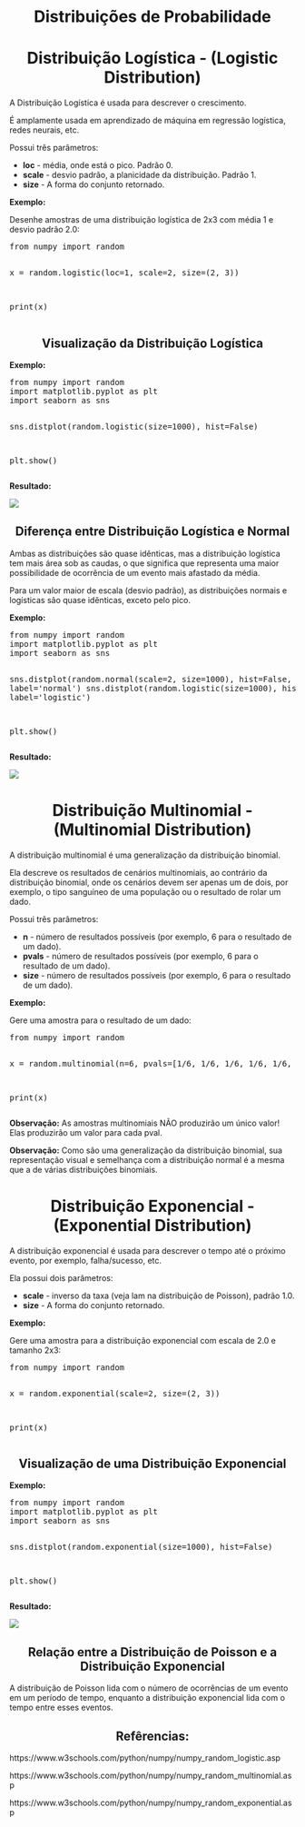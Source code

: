 <h1 align="center">Distribuições de Probabilidade</h1>
<h1 align="center">Distribuição Logística - (Logistic Distribution)</h1>
<p>A Distribuição Logística é usada para descrever o crescimento.</p>
<p>É amplamente usada em aprendizado de máquina em regressão logística, redes neurais, etc.</p>
<p>Possui três parâmetros:</p>
<ul>
  <li><b>loc</b> - média, onde está o pico. Padrão 0.</li>
  <li><b>scale</b> - desvio padrão, a planicidade da distribuição. Padrão 1.</li>
  <li><b>size</b> - A forma do conjunto retornado.</li>
</ul>
<p><b>Exemplo:</b></p>
<p>Desenhe amostras de uma distribuição logística de 2x3 com média 1 e desvio padrão 2.0:</p>
<pre>
from numpy import random

x = random.logistic(loc=1, scale=2, size=(2, 3))

print(x)
</pre>
<h2 align="center">Visualização da Distribuição Logística</h2>
<p><b>Exemplo:</b></p>
<pre>
from numpy import random
import matplotlib.pyplot as plt
import seaborn as sns

sns.distplot(random.logistic(size=1000), hist=False)

plt.show()
</pre>
<p><b>Resultado:</b></p>
<img src="logistic.png">
<h2 align="center">Diferença entre Distribuição Logística e Normal</h2>
<p>Ambas as distribuições são quase idênticas, mas a distribuição logística tem mais área sob as caudas, o que significa que representa uma maior possibilidade de ocorrência de um evento mais afastado da média.</p>
<p>Para um valor maior de escala (desvio padrão), as distribuições normais e logísticas são quase idênticas, exceto pelo pico.</p>
<p><b>Exemplo:</b></p>
<pre>
from numpy import random
import matplotlib.pyplot as plt
import seaborn as sns

sns.distplot(random.normal(scale=2, size=1000), hist=False, label='normal')
sns.distplot(random.logistic(size=1000), hist=False, label='logistic')

plt.show()
</pre>
<p><b>Resultado:</b></p>
<img src="logistic2.png">
<h1 align="center">Distribuição Multinomial - (Multinomial Distribution)</h1>
<p>A distribuição multinomial é uma generalização da distribuição binomial.</p>
<p>Ela descreve os resultados de cenários multinomiais, ao contrário da distribuição binomial, onde os cenários devem ser apenas um de dois, por exemplo, o tipo sanguíneo de uma população ou o resultado de rolar um dado.</p>
<p>Possui três parâmetros:</p>
<ul>
  <li><b>n</b> - número de resultados possíveis (por exemplo, 6 para o resultado de um dado).</li>
  <li><b>pvals</b> - número de resultados possíveis (por exemplo, 6 para o resultado de um dado).</li>
  <li><b>size</b> - número de resultados possíveis (por exemplo, 6 para o resultado de um dado).</li>
</ul>
<p><b>Exemplo:</b></p>
<p>Gere uma amostra para o resultado de um dado:</p>
<pre>
from numpy import random

x = random.multinomial(n=6, pvals=[1/6, 1/6, 1/6, 1/6, 1/6, 1/6])

print(x)
</pre>
<p><b>Observação:</b> As amostras multinomiais NÃO produzirão um único valor! Elas produzirão um valor para cada pval.</p>
<p><b>Observação:</b> Como são uma generalização da distribuição binomial, sua representação visual e semelhança com a distribuição normal é a mesma que a de várias distribuições binomiais.</p>
<h1 align="center">Distribuição Exponencial - (Exponential Distribution)</h1>
<p>A distribuição exponencial é usada para descrever o tempo até o próximo evento, por exemplo, falha/sucesso, etc.</p>
<p>Ela possui dois parâmetros:</p>
<ul>
  <li><b>scale</b> - inverso da taxa (veja lam na distribuição de Poisson), padrão 1.0.</li>
  <li><b>size</b> - A forma do conjunto retornado.</li>
</ul>
<p><b>Exemplo:</b></p>
<p>Gere uma amostra para a distribuição exponencial com escala de 2.0 e tamanho 2x3:</p>
<pre>
from numpy import random

x = random.exponential(scale=2, size=(2, 3))

print(x)
</pre>
<h2 align="center">Visualização de uma Distribuição Exponencial</h2>
<p><b>Exemplo:</b></p>
<pre>
from numpy import random
import matplotlib.pyplot as plt
import seaborn as sns

sns.distplot(random.exponential(size=1000), hist=False)

plt.show()
</pre>
<p><b>Resultado:</b></p>
<img src="exponential.png">
<h2 align="center">Relação entre a Distribuição de Poisson e a Distribuição Exponencial</h2>
<p>A distribuição de Poisson lida com o número de ocorrências de um evento em um período de tempo, enquanto a distribuição exponencial lida com o tempo entre esses eventos.</p>
<h2 align="center">Refêrencias:</h2>
<p>https://www.w3schools.com/python/numpy/numpy_random_logistic.asp</p>
<p>https://www.w3schools.com/python/numpy/numpy_random_multinomial.asp</p>
<p>https://www.w3schools.com/python/numpy/numpy_random_exponential.asp</p>
